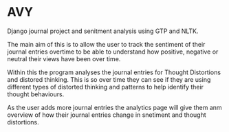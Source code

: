 # AVY
Django journal project and senitment analysis using GTP and NLTK. 

The main aim of this is to allow the user to track the sentiment of their journal entries overtime to be able to understand how positive, negative or neutral their views have been over time. 

Within this the program analyses the journal entries for Thought Distortions and distored thinking. This is so over time they can see if they are using different types of distorted thinking and patterns to help identify their thought behaviours. 

As the user adds more journal entries the analytics page will give them anm overview of how their journal entries change in snetiment and thought distortions. 
